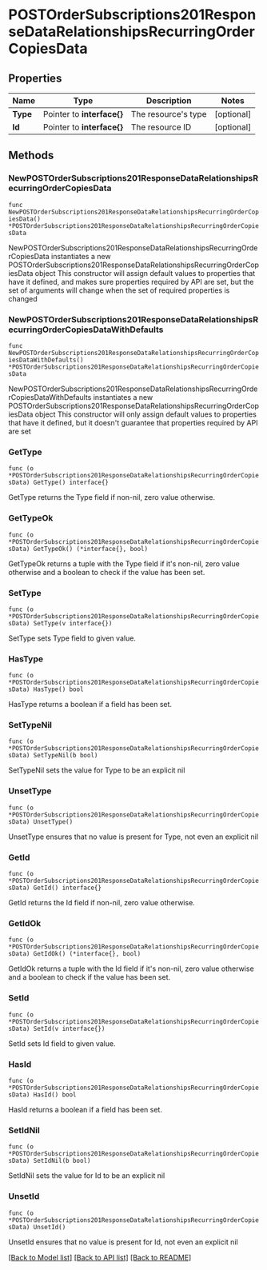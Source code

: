 # POSTOrderSubscriptions201ResponseDataRelationshipsRecurringOrderCopiesData

## Properties

Name | Type | Description | Notes
------------ | ------------- | ------------- | -------------
**Type** | Pointer to **interface{}** | The resource&#39;s type | [optional] 
**Id** | Pointer to **interface{}** | The resource ID | [optional] 

## Methods

### NewPOSTOrderSubscriptions201ResponseDataRelationshipsRecurringOrderCopiesData

`func NewPOSTOrderSubscriptions201ResponseDataRelationshipsRecurringOrderCopiesData() *POSTOrderSubscriptions201ResponseDataRelationshipsRecurringOrderCopiesData`

NewPOSTOrderSubscriptions201ResponseDataRelationshipsRecurringOrderCopiesData instantiates a new POSTOrderSubscriptions201ResponseDataRelationshipsRecurringOrderCopiesData object
This constructor will assign default values to properties that have it defined,
and makes sure properties required by API are set, but the set of arguments
will change when the set of required properties is changed

### NewPOSTOrderSubscriptions201ResponseDataRelationshipsRecurringOrderCopiesDataWithDefaults

`func NewPOSTOrderSubscriptions201ResponseDataRelationshipsRecurringOrderCopiesDataWithDefaults() *POSTOrderSubscriptions201ResponseDataRelationshipsRecurringOrderCopiesData`

NewPOSTOrderSubscriptions201ResponseDataRelationshipsRecurringOrderCopiesDataWithDefaults instantiates a new POSTOrderSubscriptions201ResponseDataRelationshipsRecurringOrderCopiesData object
This constructor will only assign default values to properties that have it defined,
but it doesn't guarantee that properties required by API are set

### GetType

`func (o *POSTOrderSubscriptions201ResponseDataRelationshipsRecurringOrderCopiesData) GetType() interface{}`

GetType returns the Type field if non-nil, zero value otherwise.

### GetTypeOk

`func (o *POSTOrderSubscriptions201ResponseDataRelationshipsRecurringOrderCopiesData) GetTypeOk() (*interface{}, bool)`

GetTypeOk returns a tuple with the Type field if it's non-nil, zero value otherwise
and a boolean to check if the value has been set.

### SetType

`func (o *POSTOrderSubscriptions201ResponseDataRelationshipsRecurringOrderCopiesData) SetType(v interface{})`

SetType sets Type field to given value.

### HasType

`func (o *POSTOrderSubscriptions201ResponseDataRelationshipsRecurringOrderCopiesData) HasType() bool`

HasType returns a boolean if a field has been set.

### SetTypeNil

`func (o *POSTOrderSubscriptions201ResponseDataRelationshipsRecurringOrderCopiesData) SetTypeNil(b bool)`

 SetTypeNil sets the value for Type to be an explicit nil

### UnsetType
`func (o *POSTOrderSubscriptions201ResponseDataRelationshipsRecurringOrderCopiesData) UnsetType()`

UnsetType ensures that no value is present for Type, not even an explicit nil
### GetId

`func (o *POSTOrderSubscriptions201ResponseDataRelationshipsRecurringOrderCopiesData) GetId() interface{}`

GetId returns the Id field if non-nil, zero value otherwise.

### GetIdOk

`func (o *POSTOrderSubscriptions201ResponseDataRelationshipsRecurringOrderCopiesData) GetIdOk() (*interface{}, bool)`

GetIdOk returns a tuple with the Id field if it's non-nil, zero value otherwise
and a boolean to check if the value has been set.

### SetId

`func (o *POSTOrderSubscriptions201ResponseDataRelationshipsRecurringOrderCopiesData) SetId(v interface{})`

SetId sets Id field to given value.

### HasId

`func (o *POSTOrderSubscriptions201ResponseDataRelationshipsRecurringOrderCopiesData) HasId() bool`

HasId returns a boolean if a field has been set.

### SetIdNil

`func (o *POSTOrderSubscriptions201ResponseDataRelationshipsRecurringOrderCopiesData) SetIdNil(b bool)`

 SetIdNil sets the value for Id to be an explicit nil

### UnsetId
`func (o *POSTOrderSubscriptions201ResponseDataRelationshipsRecurringOrderCopiesData) UnsetId()`

UnsetId ensures that no value is present for Id, not even an explicit nil

[[Back to Model list]](../README.md#documentation-for-models) [[Back to API list]](../README.md#documentation-for-api-endpoints) [[Back to README]](../README.md)


